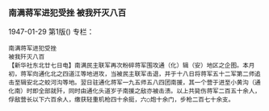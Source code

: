### 南满蒋军进犯受挫  被我歼灭八百

1947-01-29
第1版()
专栏：

    南满蒋军进犯受挫
    被我歼灭八百
    【新华社东北廿七日电】南满民主联军再次粉碎蒋军围攻通（化）辑（安）地区之企图。本月初，蒋军向通化北之四道江等地进攻，当被民主联军击退，并于十八日将蒋军五十二军第二师追击至辑安北之蛟河沟等地。翌日驻通化蒋军一九五师五八四团南援，其一个营于进至小黄沟（通化南）时即全部就歼，同时由通化头道岁子南援之敌亦被击溃。以上共毙伤蒋军二百五十余人，俘敌营长以下六百余人，缴获轻重机枪四十余挺，六○炮十余门，步枪二百七十余支。
